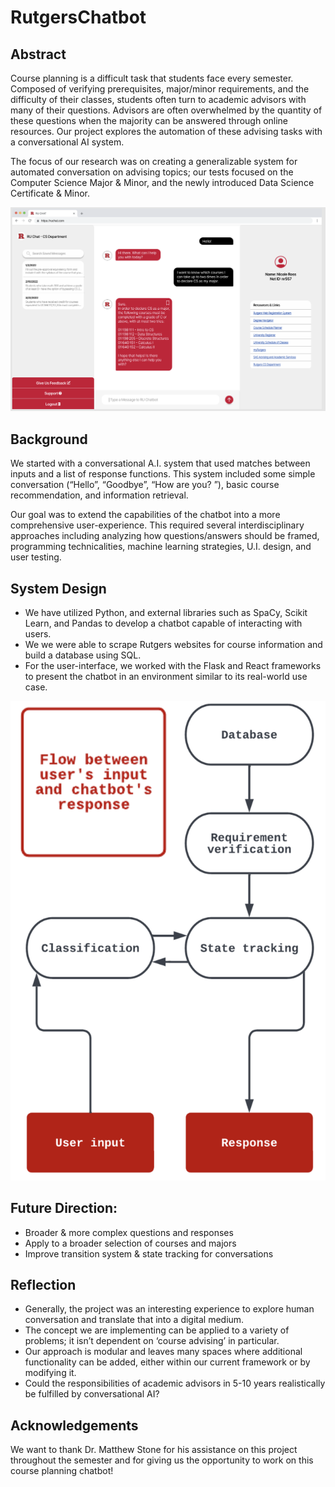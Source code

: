 # RutgersChatbot

## Abstract
Course planning is a difficult task that students face every semester. Composed of verifying prerequisites, major/minor requirements, and the difficulty of their classes, students often turn to academic advisors with many of their questions. Advisors are often overwhelmed by the quantity of these questions when the majority can be answered through online resources. Our project explores the automation of these advising tasks with a conversational AI system. 

The focus of our research was on creating a generalizable system for automated conversation on advising topics; our tests focused on the Computer Science Major & Minor, and the newly introduced Data Science Certificate & Minor.

![Design Mockup](designMockup.png)


## Background

We started with a conversational A.I. system that used matches between inputs and a list of response functions. This system included some simple conversation (“Hello”, “Goodbye”, “How are you? ”), basic course recommendation, and information retrieval. 

Our goal was to extend the capabilities of the chatbot into a more comprehensive user-experience. This required several interdisciplinary approaches including analyzing how questions/answers should be framed, programming technicalities, machine learning strategies, U.I. design, and user testing. 

## System Design

- We have utilized Python, and external libraries such as SpaCy, Scikit Learn, and Pandas to develop a chatbot capable of interacting with users. 
- We we were able to scrape Rutgers websites for course information and build a database using SQL.
- For the user-interface, we worked with the Flask and React frameworks to present the chatbot in an environment similar to its real-world use case.

![System Design](systemDesign.png)

## Future Direction:
- Broader & more complex questions and responses
- Apply to a broader selection of courses and majors
- Improve transition system & state tracking for conversations

## Reflection
- Generally, the project was an interesting experience to explore human conversation and translate that into a digital medium.
- The concept we are implementing can be applied to a variety of problems; it isn’t dependent on ‘course advising’ in particular.
- Our approach is modular and leaves many spaces where additional functionality can be added, either within our current framework or by modifying it.
- Could the responsibilities of academic advisors in 5-10 years realistically be fulfilled by conversational AI?


## Acknowledgements
We want to thank Dr. Matthew Stone for his assistance on this project throughout the semester and for giving us the opportunity to work on this course planning chatbot!

